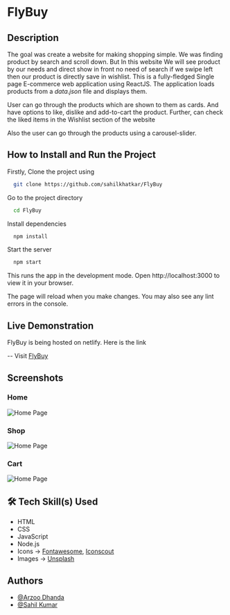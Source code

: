 # FlyBuy

## Description

The goal was create a website for making shopping simple. We was finding product by search and scroll down. But In this website We will see product by our needs and direct show in front no need of search if we swipe left then our product is directly save in wishlist.
This is a fully-fledged Single page E-commerce web application using ReactJS. The application loads products from a *data.json* file and displays them.

User can go through the products which are shown to them as cards. And have options to like, dislike and add-to-cart the product. Further, can check the liked items in the Wishlist section of the website

Also the user can go through the products using a carousel-slider.

## How to Install and Run the Project

Firstly, Clone the project using

```bash
  git clone https://github.com/sahilkhatkar/FlyBuy
```

Go to the project directory

```bash
  cd FlyBuy
```

Install dependencies

```bash
  npm install
```

Start the server

```bash
  npm start
```
This runs the app in the development mode.
Open http://localhost:3000 to view it in your browser.

The page will reload when you make changes.
You may also see any lint errors in the console.

## Live Demonstration

FlyBuy is being hosted on netlify.
Here is the link 

-- Visit [FlyBuy](https://flybuy-india.netlify.app/)
## Screenshots

### Home
![Home Page](https://raw.githubusercontent.com/sahilkhatkar/FlyBuy/master/public/images/Home.png)

### Shop
![Home Page](https://raw.githubusercontent.com/sahilkhatkar/FlyBuy/master/public/images/Shop.png)

### Cart
![Home Page](https://raw.githubusercontent.com/sahilkhatkar/FlyBuy/master/public/images/Cart.png)

## 🛠 Tech Skill(s) Used

- HTML
- CSS
- JavaScript
- Node.js
- Icons -> [Fontawesome](https://fontawesome.com/), [Iconscout](https://iconscout.com/)
- Images -> [Unsplash](https://unsplash.com/)
## Authors

- [@Arzoo Dhanda](https://github.com/Arzoodhanda)
- [@Sahil Kumar](https://github.com/sahilkhatkar)
